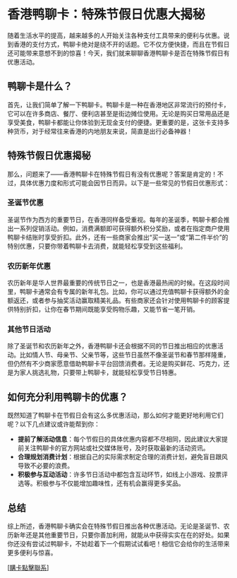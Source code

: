 # 香港鸭聊卡：特殊节假日优惠大揭秘

随着生活水平的提高，越来越多的人开始关注各种支付工具带来的便利与优惠。说到香港的支付方式，鸭聊卡绝对是绕不开的话题。它不仅方便快捷，而且在节假日还可能带来意想不到的惊喜！今天，我们就来聊聊香港鸭聊卡是否在特殊节假日有优惠活动。

## 鸭聊卡是什么？

首先，让我们简单了解一下鸭聊卡。鸭聊卡是一种在香港地区非常流行的预付卡，它可以在许多商店、餐厅、便利店甚至是街边摊位使用。无论是购买日常用品还是享受美食，鸭聊卡都能让你体验到无现金支付的便捷。更重要的是，这张卡支持多种货币，对于经常往来香港的内地朋友来说，简直是出行必备神器！

## 特殊节假日优惠揭秘

那么，问题来了——香港鸭聊卡在特殊节假日有没有优惠呢？答案是肯定的！不过，具体优惠力度和形式可能会因节日而异。以下是一些常见的节假日优惠形式：

### 圣诞节优惠

圣诞节作为西方的重要节日，在香港同样备受重视。每年的圣诞季，鸭聊卡都会推出一系列促销活动。例如，消费满额即可获得额外积分奖励，或者在指定商户使用鸭聊卡结账时享受折扣。此外，还有一些商家会推出“买一送一”或“第二件半价”的特别优惠，只要你带着鸭聊卡去消费，就能轻松享受到这些福利。

### 农历新年优惠

农历新年是华人世界最重要的传统节日之一，也是香港最热闹的时候。在这段时间里，鸭聊卡通常会有专属的新年礼包。比如，你可以通过充值鸭聊卡获得额外的金额返还，或者参与抽奖活动赢取精美礼品。有些商家还会针对使用鸭聊卡的顾客提供特别折扣，让你在春节期间既能享受购物乐趣，又能节省一笔开销。

### 其他节日活动

除了圣诞节和农历新年之外，香港鸭聊卡还会根据不同的节日推出相应的优惠活动。比如情人节、母亲节、父亲节等，这些节日虽然不像圣诞节和春节那样隆重，但仍然有不少商家愿意借助鸭聊卡平台回馈消费者。无论是购买鲜花、巧克力，还是为家人挑选礼物，只要带上鸭聊卡，就能轻松享受节日特惠。

## 如何充分利用鸭聊卡的优惠？

既然知道了鸭聊卡在节假日会有这么多优惠活动，那么如何才能更好地利用它们呢？以下几点建议或许能帮到你：

- **提前了解活动信息**：每个节假日的具体优惠内容都不尽相同，因此建议大家提前关注鸭聊卡的官方网站或社交媒体账号，及时获取最新的活动资讯。
- **合理规划消费计划**：根据自己的实际需求制定合理的消费计划，避免盲目跟风导致不必要的浪费。
- **积极参与互动活动**：许多节日活动中都包含互动环节，如线上小游戏、投票评选等。积极参与不仅能增加趣味性，还有机会赢得更多奖品。

## 总结

综上所述，香港鸭聊卡确实会在特殊节假日推出各种优惠活动。无论是圣诞节、农历新年还是其他重要节日，只要你善加利用，就能从中获得实实在在的好处。如果你还没有尝试过鸭聊卡，不妨趁着下一个假期试试看吧！相信它会给你的生活带来更多便利与惊喜。

[[購卡點擊聯系](https://t.me/s/SXDXQF)]